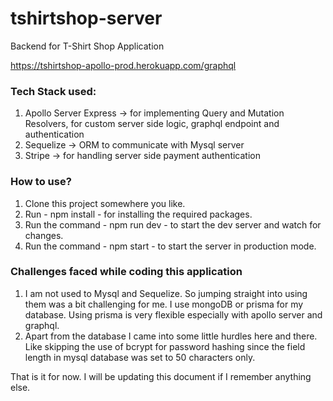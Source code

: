 # tshirtshop-server
Backend for T-Shirt Shop Application

https://tshirtshop-apollo-prod.herokuapp.com/graphql

### Tech Stack used:
1. Apollo Server Express -> for implementing Query and Mutation Resolvers, for custom server side logic, graphql endpoint and authentication
2. Sequelize -> ORM to communicate with Mysql server
3. Stripe -> for handling server side payment authentication

### How to use?
1. Clone this project somewhere you like.
2. Run - npm install - for installing the required packages.
3. Run the command - npm run dev - to start the dev server and watch for changes.
4. Run the command - npm start - to start the server in production mode.

### Challenges faced while coding this application
1. I am not used to Mysql and Sequelize. So jumping straight into using them was a bit challenging for me. I use mongoDB or prisma for my database. Using prisma is very flexible especially with apollo server and graphql.
2. Apart from the database I came into some little hurdles here and there. Like skipping the use of bcrypt for password hashing since the field length in mysql database was set to 50 characters only.

That is it for now. I will be updating this document if I remember anything else.
